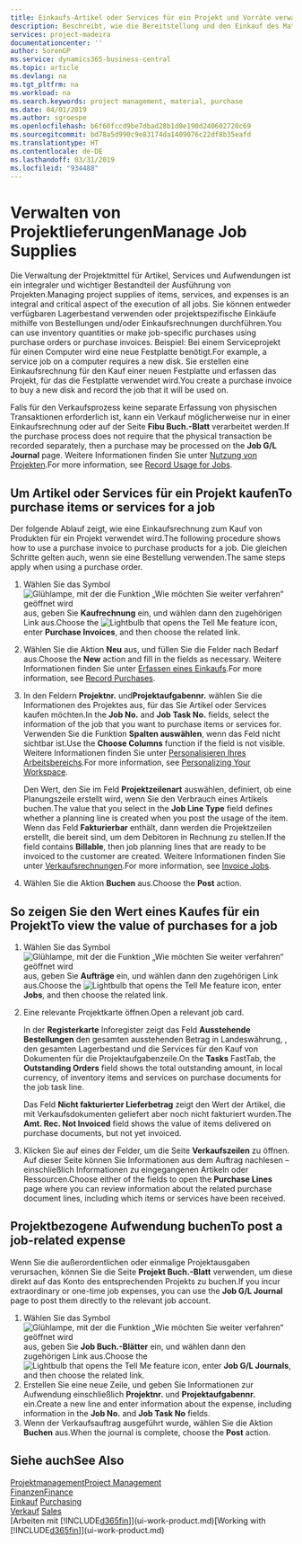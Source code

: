 ```yaml
---
title: Einkaufs-Artikel oder Services für ein Projekt und Vorräte verwalten| Microsoft Docs
description: Beschreibt, wie die Bereitstellung und den Einkauf des Materials und Servicearten in Projekten verwaltet wird.
services: project-madeira
documentationcenter: ''
author: SorenGP
ms.service: dynamics365-business-central
ms.topic: article
ms.devlang: na
ms.tgt_pltfrm: na
ms.workload: na
ms.search.keywords: project management, material, purchase
ms.date: 04/01/2019
ms.author: sgroespe
ms.openlocfilehash: b6f60fccd9be7dbad28b1d0e190d240602720c69
ms.sourcegitcommit: bd78a5d990c9e83174da1409076c22df8b35eafd
ms.translationtype: HT
ms.contentlocale: de-DE
ms.lasthandoff: 03/31/2019
ms.locfileid: "934488"
---
```

# <a name="manage-job-supplies"></a><span data-ttu-id="b9dd0-103">Verwalten von Projektlieferungen</span><span class="sxs-lookup"><span data-stu-id="b9dd0-103">Manage Job Supplies</span></span>
<span data-ttu-id="b9dd0-104">Die Verwaltung der Projektmittel für Artikel, Services und Aufwendungen ist ein integraler und wichtiger Bestandteil der Ausführung von Projekten.</span><span class="sxs-lookup"><span data-stu-id="b9dd0-104">Managing project supplies of items, services, and expenses is an integral and critical aspect of the execution of all jobs.</span></span> <span data-ttu-id="b9dd0-105">Sie können entweder verfügbaren Lagerbestand verwenden oder projektspezifische Einkäufe mithilfe von Bestellungen und/oder Einkaufsrechnungen durchführen.</span><span class="sxs-lookup"><span data-stu-id="b9dd0-105">You can use inventory quantities or make job-specific purchases using purchase orders or purchase invoices.</span></span> <span data-ttu-id="b9dd0-106">Beispiel: Bei einem Serviceprojekt für einen Computer wird eine neue Festplatte benötigt.</span><span class="sxs-lookup"><span data-stu-id="b9dd0-106">For example, a service job on a computer requires a new disk.</span></span> <span data-ttu-id="b9dd0-107">Sie erstellen eine Einkaufsrechnung für den Kauf einer neuen Festplatte und erfassen das Projekt, für das die Festplatte verwendet wird.</span><span class="sxs-lookup"><span data-stu-id="b9dd0-107">You create a purchase invoice to buy a new disk and record the job that it will be used on.</span></span>

<span data-ttu-id="b9dd0-108">Falls für den Verkaufsprozess keine separate Erfassung von physischen Transaktionen erforderlich ist, kann ein Verkauf möglicherweise nur in einer Einkaufsrechnung oder auf der Seite **Fibu Buch.-Blatt** verarbeitet werden.</span><span class="sxs-lookup"><span data-stu-id="b9dd0-108">If the purchase process does not require that the physical transaction be recorded separately, then a purchase may be processed on the **Job G/L Journal** page.</span></span> <span data-ttu-id="b9dd0-109">Weitere Informationen finden Sie unter [Nutzung von Projekten](projects-how-record-job-usage.md).</span><span class="sxs-lookup"><span data-stu-id="b9dd0-109">For more information, see [Record Usage for Jobs](projects-how-record-job-usage.md).</span></span>

## <a name="to-purchase-items-or-services-for-a-job"></a><span data-ttu-id="b9dd0-110">Um Artikel oder Services für ein Projekt kaufen</span><span class="sxs-lookup"><span data-stu-id="b9dd0-110">To purchase items or services for a job</span></span>
<span data-ttu-id="b9dd0-111">Der folgende Ablauf zeigt, wie eine Einkaufsrechnung zum Kauf von Produkten für ein Projekt verwendet wird.</span><span class="sxs-lookup"><span data-stu-id="b9dd0-111">The following procedure shows how to use a purchase invoice to purchase products for a job.</span></span> <span data-ttu-id="b9dd0-112">Die gleichen Schritte gelten auch, wenn sie eine Bestellung verwenden.</span><span class="sxs-lookup"><span data-stu-id="b9dd0-112">The same steps apply when using a purchase order.</span></span>  

1. <span data-ttu-id="b9dd0-113">Wählen Sie das Symbol ![Glühlampe, mit der die Funktion „Wie möchten Sie weiter verfahren“ geöffnet wird](media/ui-search/search_small.png "Wie möchten Sie weiter verfahren?") aus, geben Sie **Kaufrechnung** ein, und wählen dann den zugehörigen Link aus.</span><span class="sxs-lookup"><span data-stu-id="b9dd0-113">Choose the ![Lightbulb that opens the Tell Me feature](media/ui-search/search_small.png "Tell me what you want to do") icon, enter **Purchase Invoices**, and then choose the related link.</span></span>  
2. <span data-ttu-id="b9dd0-114">Wählen Sie die Aktion **Neu** aus, und füllen Sie die Felder nach Bedarf aus.</span><span class="sxs-lookup"><span data-stu-id="b9dd0-114">Choose the **New** action and fill in the fields as necessary.</span></span> <span data-ttu-id="b9dd0-115">Weitere Informationen finden Sie unter [Erfassen eines Einkaufs](purchasing-how-record-purchases.md).</span><span class="sxs-lookup"><span data-stu-id="b9dd0-115">For more information, see [Record Purchases](purchasing-how-record-purchases.md).</span></span>
3. <span data-ttu-id="b9dd0-116">In den Feldern **Projektnr.** und**Projektaufgabennr.** wählen Sie die Informationen des Projektes aus, für das Sie Artikel oder Services kaufen möchten.</span><span class="sxs-lookup"><span data-stu-id="b9dd0-116">In the **Job No.** and **Job Task No.** fields, select the information of the job that you want to purchase items or services for.</span></span> <span data-ttu-id="b9dd0-117">Verwenden Sie die Funktion **Spalten auswählen**, wenn das Feld nicht sichtbar ist.</span><span class="sxs-lookup"><span data-stu-id="b9dd0-117">Use the **Choose Columns** function if the field is not visible.</span></span> <span data-ttu-id="b9dd0-118">Weitere Informationen finden Sie unter [Personalisieren Ihres Arbeitsbereichs](ui-personalization-user.md).</span><span class="sxs-lookup"><span data-stu-id="b9dd0-118">For more information, see [Personalizing Your Workspace](ui-personalization-user.md).</span></span>

    <span data-ttu-id="b9dd0-119">Den Wert, den Sie im Feld **Projektzeilenart** auswählen, definiert, ob eine Planungszeile erstellt wird, wenn Sie den Verbrauch eines Artikels buchen.</span><span class="sxs-lookup"><span data-stu-id="b9dd0-119">The value that you select in the **Job Line Type** field defines whether a planning line is created when you post the usage of the item.</span></span> <span data-ttu-id="b9dd0-120">Wenn das Feld **Fakturierbar** enthält, dann werden die Projektzeilen erstellt, die bereit sind, um dem Debitoren in Rechnung zu stellen.</span><span class="sxs-lookup"><span data-stu-id="b9dd0-120">If the field contains **Billable**, then job planning lines that are ready to be invoiced to the customer are created.</span></span> <span data-ttu-id="b9dd0-121">Weitere Informationen finden Sie unter [Verkaufsrechnungen](projects-how-invoice-jobs.md).</span><span class="sxs-lookup"><span data-stu-id="b9dd0-121">For more information, see [Invoice Jobs](projects-how-invoice-jobs.md).</span></span>
4. <span data-ttu-id="b9dd0-122">Wählen Sie die Aktion **Buchen** aus.</span><span class="sxs-lookup"><span data-stu-id="b9dd0-122">Choose the **Post** action.</span></span>

## <a name="to-view-the-value-of-purchases-for-a-job"></a><span data-ttu-id="b9dd0-123">So zeigen Sie den Wert eines Kaufes für ein Projekt</span><span class="sxs-lookup"><span data-stu-id="b9dd0-123">To view the value of purchases for a job</span></span>
1. <span data-ttu-id="b9dd0-124">Wählen Sie das Symbol ![Glühlampe, mit der die Funktion „Wie möchten Sie weiter verfahren“ geöffnet wird](media/ui-search/search_small.png "Wie möchten Sie weiter verfahren?") aus, geben Sie **Aufträge** ein, und wählen dann den zugehörigen Link aus.</span><span class="sxs-lookup"><span data-stu-id="b9dd0-124">Choose the ![Lightbulb that opens the Tell Me feature](media/ui-search/search_small.png "Tell me what you want to do") icon, enter **Jobs**, and then choose the related link.</span></span>
2. <span data-ttu-id="b9dd0-125">Eine relevante Projektkarte öffnen.</span><span class="sxs-lookup"><span data-stu-id="b9dd0-125">Open a relevant job card.</span></span>

    <span data-ttu-id="b9dd0-126">In der **Registerkarte** Inforegister zeigt das Feld **Ausstehende Bestellungen** den gesamten ausstehenden Betrag in Landeswährung, , den gesamten Lagerbestand und die Services für den Kauf von Dokumenten für die Projektaufgabenzeile.</span><span class="sxs-lookup"><span data-stu-id="b9dd0-126">On the **Tasks** FastTab, the **Outstanding Orders** field shows the total outstanding amount, in local currency, of inventory items and services on purchase documents for the job task line.</span></span>  

    <span data-ttu-id="b9dd0-127">Das Feld **Nicht fakturierter Lieferbetrag** zeigt den Wert der Artikel, die mit Verkaufsdokumenten geliefert aber noch nicht fakturiert wurden.</span><span class="sxs-lookup"><span data-stu-id="b9dd0-127">The **Amt. Rec. Not Invoiced** field shows the value of items delivered on purchase documents, but not yet invoiced.</span></span>  
3. <span data-ttu-id="b9dd0-128">Klicken Sie auf eines der Felder, um die Seite **Verkaufszeilen** zu öffnen. Auf dieser Seite können Sie Informationen aus dem Auftrag nachlesen – einschließlich Informationen zu eingegangenen Artikeln oder Ressourcen.</span><span class="sxs-lookup"><span data-stu-id="b9dd0-128">Choose either of the fields to open the **Purchase Lines** page where you can review information about the related purchase document lines, including which items or services have been received.</span></span>

## <a name="to-post-a-job-related-expense"></a><span data-ttu-id="b9dd0-129">Projektbezogene Aufwendung buchen</span><span class="sxs-lookup"><span data-stu-id="b9dd0-129">To post a job-related expense</span></span>
<span data-ttu-id="b9dd0-130">Wenn Sie die außerordentlichen oder einmalige Projektausgaben verursachen, können Sie die Seite **Projekt Buch.-Blatt** verwenden, um diese direkt auf das Konto des entsprechenden Projekts zu buchen.</span><span class="sxs-lookup"><span data-stu-id="b9dd0-130">If you incur extraordinary or one-time job expenses, you can use the **Job G/L Journal** page to post them directly to the relevant job account.</span></span>

1. <span data-ttu-id="b9dd0-131">Wählen Sie das Symbol ![Glühlampe, mit der die Funktion „Wie möchten Sie weiter verfahren“ geöffnet wird](media/ui-search/search_small.png "Wie möchten Sie weiter verfahren?") aus, geben Sie **Job Buch.-Blätter** ein, und wählen dann den zugehörigen Link aus.</span><span class="sxs-lookup"><span data-stu-id="b9dd0-131">Choose the ![Lightbulb that opens the Tell Me feature](media/ui-search/search_small.png "Tell me what you want to do") icon, enter **Job G/L Journals**, and then choose the related link.</span></span>  
2. <span data-ttu-id="b9dd0-132">Erstellen Sie eine neue Zeile, und geben Sie Informationen zur Aufwendung einschließlich  **Projektnr.** und **Projektaufgabennr.** ein.</span><span class="sxs-lookup"><span data-stu-id="b9dd0-132">Create a new line and enter information about the expense, including information in the **Job No.** and **Job Task No** fields.</span></span>  
3. <span data-ttu-id="b9dd0-133">Wenn der Verkaufsauftrag ausgeführt wurde, wählen Sie die Aktion **Buchen** aus.</span><span class="sxs-lookup"><span data-stu-id="b9dd0-133">When the journal is complete, choose the **Post** action.</span></span>

## <a name="see-also"></a><span data-ttu-id="b9dd0-134">Siehe auch</span><span class="sxs-lookup"><span data-stu-id="b9dd0-134">See Also</span></span>
[<span data-ttu-id="b9dd0-135">Projektmanagement</span><span class="sxs-lookup"><span data-stu-id="b9dd0-135">Project Management</span></span>](projects-manage-projects.md)  
[<span data-ttu-id="b9dd0-136">Finanzen</span><span class="sxs-lookup"><span data-stu-id="b9dd0-136">Finance</span></span>](finance.md)  
<span data-ttu-id="b9dd0-137">[Einkauf](purchasing-manage-purchasing.md)       </span><span class="sxs-lookup"><span data-stu-id="b9dd0-137">[Purchasing](purchasing-manage-purchasing.md)       </span></span>  
<span data-ttu-id="b9dd0-138">[Verkauf](sales-manage-sales.md)    </span><span class="sxs-lookup"><span data-stu-id="b9dd0-138">[Sales](sales-manage-sales.md)    </span></span>  
<span data-ttu-id="b9dd0-139">[Arbeiten mit [!INCLUDE[d365fin](includes/d365fin_md.md)]](ui-work-product.md)</span><span class="sxs-lookup"><span data-stu-id="b9dd0-139">[Working with [!INCLUDE[d365fin](includes/d365fin_md.md)]](ui-work-product.md)</span></span>  
